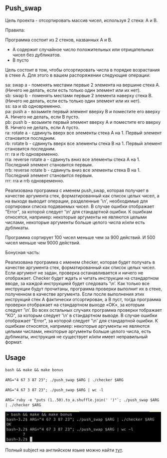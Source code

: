 ## Push_swap 

Цель проекта - отсортировать массив чисел, используя 2 стека: A и B.

Правила: 

Программа состоит из 2 стеков, названных A и B. 
* A содержит случайное число положительных или отрицательных чисел без дубликатов.
* B пусто

Цель состоит в том, чтобы отсортировать числа в порядке возрастания в стеке A.
Для этого в вашем распоряжении следующие операции:

sa: swap a - поменять местами первые 2 элемента на вершине стека A. (Ничего не делать, если есть только один элемент или их нет). <br>
sb: swap b - поменять местами первые 2 элемента наверху стека B. (Ничего не делать, если есть только один элемент или их нет).<br>
ss: sa и sb одновременно.<br>
pa: push a - возьмите первый элемент вверху B и поместите его вверху A. Ничего не делать, если B пусто.<br>
pb: push b - возьмите первый элемент вверху A и поместите его вверху B. Ничего не делать, если A пусто.<br>
ra: rotate a - сдвинуть вверх все элементы стека A на 1. Первый элемент становится последним.<br>
rb: rotate b - сдвинуть вверх все элементы стека B на 1. Первый элемент становится последним.<br>
rr: ra и rb одновременно.<br>
rra: reverse rotate a - сдвинуть вниз все элементы стека A на 1. Последний элемент становится первым.<br>
rrb: reverse rotate b - сдвинуть вниз все элементы стека B на 1. Последний элемент становится первым.<br>
rrr: rra и rrb одновременно. <br>

Реализована программa с именем push_swap, которая получает в качестве аргумента стек, форматированный как список целых чисел, а на выходе выводит операции, разделенные '\n', необходимые для сортировки списка подаваемых чисел.
В случае ошибки отображает "Error", за которой следует '\n' для стандартной ошибки. К ошибкам относятся, например: некоторые аргументы не являются целыми числами, некоторые аргументы больше целого числа и/или есть дубликаты.

Программа сортирует 100 чисел меньше чем за 900 действий. И 500 чисел меньше чем 9000 действий.

Бонусная часть:

Реализована программа с именем checker, которая будет получать в качестве аргумента стек, форматированный как список целых чисел. Если аргумент не задан, проверка останавливается и ничего не отображает.
Checker будет ждать и читать инструкции на стандартном вводе, за каждой инструкцией будет следовать ’\n’. Как только все инструкции будут прочитаны, программа проверки выполнит их в стеке, полученном в качестве аргумента.
Если после выполнения этих инструкций стек A фактически отсортирован, а B пуст, тогда программа проверки отображает на стандартном выходе «OK», за которым следует ’\n’. Во всех остальных случаях программа проверки тображает "KO", за которым следует '\n’ в стандартном выводе.
В случае ошибки отображает "Error", за которой следует '\n' для стандартной ошибки. К ошибкам относятся, например: некоторые аргументы не являются целыми числами, некоторые аргументы больше целого числа, есть дубликаты, инструкция не существует и/или имеет неправильный формат.

## Usage
```
bash && make && make bonus

ARG="4 67 3 87 23"; ./push_swap $ARG | ./checker $ARG

ARG="4 67 3 87 23"; ./push_swap $ARG | wc -l

ARG=`ruby -e "puts (1..50).to_a.shuffle.join(' ')"`; ./push_swap $ARG | ./checker $ARG
```


<img src="./docs/Screen Shot 2021-10-01 at 1.43.21 PM.png" width="500">

Полный subject на английском языке можно найти <a href="./docs/en.subject.pdf">тут</a>.

